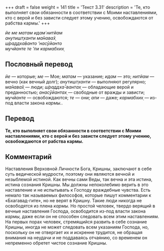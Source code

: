 +++
draft = false
weight = 141
title = 'Текст 3.31'
description = 'Те, кто выполняет свои обязанности в соответствии с Моими наставлениями, кто с верой и без зависти следует этому учению, освобождаются от рабства кармы.'
+++

_йе ме матам идам̇ нитйам  
анутишт̣ханти ма̄нава̄х̣  
ш́раддха̄ванто ’насӯйанто  
мучйанте те ’пи кармабхих̣_

## Пословный перевод

_йе_ — которые; _ме_ — Мое; _матам_ — указание; _идам_ — это; _нитйам_ — вечно (как вечный долг); _анутишт̣ханти_ — выполняют регулярно; _ма̄нава̄х̣_ — люди; _ш́раддха̄_\-_вантах̣_ — обладающие верой и преданностью; _анасӯйантах̣_ — свободные от вражды и зависти; _мучйанте_ — освобождаются; _те_ — они; _апи_ — даже; _кармабхих̣_ — из-под власти закона _кармы._.

## Перевод

**Те, кто выполняет свои обязанности в соответствии с Моими наставлениями, кто с верой и без зависти следует этому учению, освобождаются от рабства кармы.**

## Комментарий

Наставления Верховной Личности Бога, Кришны, заключают в себе суть ведической мудрости, поэтому они являются вечной и незыблемой истиной. Как вечны сами Веды, так вечна и эта истина, истина сознания Кришны. Мы должны непоколебимо верить в это наставление и не испытывать к Господу враждебные чувства. Есть немало так называемых философов, которые пишут комментарии к «Бхагавад-гите», но не верят в Кришну. Такие люди никогда не освободятся из плена _кармы._ Но простой человек, твердо верящий в вечные наставления Господа, освободится из-под власти закона _кармы,_ даже если он не способен следовать всем этим наставлениям. На первых порах человек, стремящийся развить в себе сознание Кришны, иногда не может следовать всем указаниям Господа, но, поскольку он не отвергает их и искренне трудится, не обращая внимания на неудачи и не поддаваясь отчаянию, со временем он непременно обретет чистое сознание Кришны.
